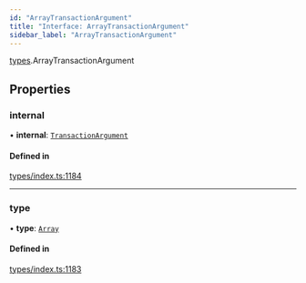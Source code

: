 ```yaml
---
id: "ArrayTransactionArgument"
title: "Interface: ArrayTransactionArgument"
sidebar_label: "ArrayTransactionArgument"
---
```


[types](../../../modules/Types/Types.md).ArrayTransactionArgument

## Properties

### internal

• **internal**: [`TransactionArgument`](../../../modules/Types/Types.md#transactionargument)

#### Defined in

[types/index.ts:1184](https://github.com/PolymeshAssociation/polymesh-sdk/blob/95f248df/src/types/index.ts#L1184)

___

### type

• **type**: [`Array`](../../../enums/Types/TransactionArgumentType/TransactionArgumentType.md#array)

#### Defined in

[types/index.ts:1183](https://github.com/PolymeshAssociation/polymesh-sdk/blob/95f248df/src/types/index.ts#L1183)
